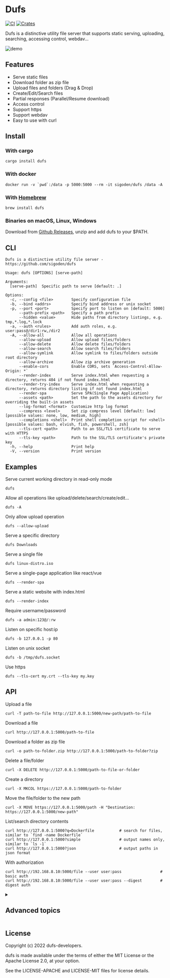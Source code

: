 # Dufs

[![CI](https://github.com/sigoden/dufs/actions/workflows/ci.yaml/badge.svg)](https://github.com/sigoden/dufs/actions/workflows/ci.yaml)
[![Crates](https://img.shields.io/crates/v/dufs.svg)](https://crates.io/crates/dufs)

Dufs is a distinctive utility file server that supports static serving, uploading, searching, accessing control, webdav...

![demo](https://user-images.githubusercontent.com/4012553/220513063-ff0f186b-ac54-4682-9af4-47a9781dee0d.png)

## Features

- Serve static files
- Download folder as zip file
- Upload files and folders (Drag & Drop)
- Create/Edit/Search files
- Partial responses (Parallel/Resume download)
- Access control
- Support https
- Support webdav
- Easy to use with curl

## Install

### With cargo

```
cargo install dufs
```

### With docker

```
docker run -v `pwd`:/data -p 5000:5000 --rm -it sigoden/dufs /data -A
```

### With [Homebrew](https://brew.sh)

```
brew install dufs
```

### Binaries on macOS, Linux, Windows

Download from [Github Releases](https://github.com/sigoden/dufs/releases), unzip and add dufs to your $PATH.

## CLI

```
Dufs is a distinctive utility file server - https://github.com/sigoden/dufs

Usage: dufs [OPTIONS] [serve-path]

Arguments:
  [serve-path]  Specific path to serve [default: .]

Options:
  -c, --config <file>        Specify configuration file
  -b, --bind <addrs>         Specify bind address or unix socket
  -p, --port <port>          Specify port to listen on [default: 5000]
      --path-prefix <path>   Specify a path prefix
      --hidden <value>       Hide paths from directory listings, e.g. tmp,*.log,*.lock
  -a, --auth <rules>         Add auth roles, e.g. user:pass@/dir1:rw,/dir2
  -A, --allow-all            Allow all operations
      --allow-upload         Allow upload files/folders
      --allow-delete         Allow delete files/folders
      --allow-search         Allow search files/folders
      --allow-symlink        Allow symlink to files/folders outside root directory
      --allow-archive        Allow zip archive generation
      --enable-cors          Enable CORS, sets `Access-Control-Allow-Origin: *`
      --render-index         Serve index.html when requesting a directory, returns 404 if not found index.html
      --render-try-index     Serve index.html when requesting a directory, returns directory listing if not found index.html
      --render-spa           Serve SPA(Single Page Application)
      --assets <path>        Set the path to the assets directory for overriding the built-in assets
      --log-format <format>  Customize http log format
      --compress <level>     Set zip compress level [default: low] [possible values: none, low, medium, high]
      --completions <shell>  Print shell completion script for <shell> [possible values: bash, elvish, fish, powershell, zsh]
      --tls-cert <path>      Path to an SSL/TLS certificate to serve with HTTPS
      --tls-key <path>       Path to the SSL/TLS certificate's private key
  -h, --help                 Print help
  -V, --version              Print version
```

## Examples

Serve current working directory in read-only mode

```
dufs
```

Allow all operations like upload/delete/search/create/edit...

```
dufs -A
```

Only allow upload operation

```
dufs --allow-upload
```

Serve a specific directory

```
dufs Downloads
```

Serve a single file

```
dufs linux-distro.iso
```

Serve a single-page application like react/vue

```
dufs --render-spa
```

Serve a static website with index.html

```
dufs --render-index
```

Require username/password

```
dufs -a admin:123@/:rw
```

Listen on specific host:ip 

```
dufs -b 127.0.0.1 -p 80
```

Listen on unix socket
```
dufs -b /tmp/dufs.socket
```

Use https

```
dufs --tls-cert my.crt --tls-key my.key
```

## API

Upload a file

```
curl -T path-to-file http://127.0.0.1:5000/new-path/path-to-file
```

Download a file
```
curl http://127.0.0.1:5000/path-to-file
```

Download a folder as zip file

```
curl -o path-to-folder.zip http://127.0.0.1:5000/path-to-folder?zip
```

Delete a file/folder

```
curl -X DELETE http://127.0.0.1:5000/path-to-file-or-folder
```

Create a directory

```
curl -X MKCOL https://127.0.0.1:5000/path-to-folder
```

Move the file/folder to the new path

```
curl -X MOVE https://127.0.0.1:5000/path -H "Destination: https://127.0.0.1:5000/new-path"
```

List/search directory contents

```
curl http://127.0.0.1:5000?q=Dockerfile           # search for files, similar to `find -name Dockerfile`
curl http://127.0.0.1:5000?simple                 # output names only, similar to `ls -1`
curl http://127.0.0.1:5000?json                   # output paths in json format
```

With authorization

```
curl http://192.168.8.10:5000/file --user user:pass                 # basic auth
curl http://192.168.8.10:5000/file --user user:pass --digest        # digest auth
```

<details>
<summary><h2>Advanced topics</h2></summary>

### Access Control

Dufs supports account based access control. You can control who can do what on which path with `--auth`/`-a`.

```
dufs -a user:pass@/path1:rw,/path2 -a user2:pass2@/path3 -a @/path4
```

1. Use `@` to separate the account and paths. No account means anonymous user.
2. Use `:` to separate the username and password of the account.
3. Use `,` to separate paths.
4. Use `:rw` suffix to indicate that the account has read-write permission on the path.

- `-a admin:amdin@/:rw`: `admin` has complete permissions for all paths.
- `-a guest:guest@/`: `guest` has read-only permissions for all paths.
- `-a user:pass@/dir1:rw,/dir2`: `user` has complete permissions for `/dir1/*`, has read-only permissions for `/dir2/`.
- `-a @/`: All paths is publicly accessible, everyone can view/download it.

> There are no restrictions on using ':' and '@' characters in a password, `user:pa:ss@1@/:rw` is valid, and the password is `pa:ss@1`.

#### Hashed Password

DUFS supports the use of sha-512 hashed password.

Create hashed password

```
$ mkpasswd  -m sha-512 -s
Password: 123456 
$6$qCAVUG7yn7t/hH4d$BWm8r5MoDywNmDP/J3V2S2a6flmKHC1IpblfoqZfuK.LtLBZ0KFXP9QIfJP8RqL8MCw4isdheoAMTuwOz.pAO/
```

Use hashed password
```
dufs -a 'admin:$6$qCAVUG7yn7t/hH4d$BWm8r5MoDywNmDP/J3V2S2a6flmKHC1IpblfoqZfuK.LtLBZ0KFXP9QIfJP8RqL8MCw4isdheoAMTuwOz.pAO/@/:rw'
```

Two important things for hashed passwords:

1. Dufs only supports sha-512 hashed passwords, so ensure that the password string always starts with `$6$`.
2. Digest authentication does not function properly with hashed passwords.


### Hide Paths

Dufs supports hiding paths from directory listings via option `--hidden <glob>,...`.

```
dufs --hidden .git,.DS_Store,tmp
```

> The glob used in --hidden only matches file and directory names, not paths. So `--hidden dir1/file` is invalid.

```sh
dufs --hidden '.*'                          # hidden dotfiles
dufs --hidden '*/'                          # hidden all folders
dufs --hidden '*.log,*.lock'                # hidden by exts
dufs --hidden '*.log' --hidden '*.lock'
```

### Log Format

Dufs supports customize http log format with option `--log-format`.

The log format can use following variables.

| variable     | description                                                               |
| ------------ | ------------------------------------------------------------------------- |
| $remote_addr | client address                                                            |
| $remote_user | user name supplied with authentication                                    |
| $request     | full original request line                                                |
| $status      | response status                                                           |
| $http_       | arbitrary request header field. examples: $http_user_agent, $http_referer |


The default log format is `'$remote_addr "$request" $status'`.
```
2022-08-06T06:59:31+08:00 INFO - 127.0.0.1 "GET /" 200
```

Disable http log
```
dufs --log-format=''
```

Log user-agent
```
dufs --log-format '$remote_addr "$request" $status $http_user_agent'
```
```
2022-08-06T06:53:55+08:00 INFO - 127.0.0.1 "GET /" 200 Mozilla/5.0 (Windows NT 10.0; Win64; x64) AppleWebKit/537.36 (KHTML, like Gecko) Chrome/104.0.0.0 Safari/537.36
```

Log remote-user
```
dufs --log-format '$remote_addr $remote_user "$request" $status' -a /@admin:admin -a /folder1@user1:pass1
```
```
2022-08-06T07:04:37+08:00 INFO - 127.0.0.1 admin "GET /" 200
```

## Environment variables

All options can be set using environment variables prefixed with `DUFS_`.

```
[serve-path]                DUFS_SERVE_PATH="."
    --config <file>         DUFS_CONFIG=config.yaml
-b, --bind <addrs>          DUFS_BIND=0.0.0.0
-p, --port <port>           DUFS_PORT=5000
    --path-prefix <path>    DUFS_PATH_PREFIX=/static
    --hidden <value>        DUFS_HIDDEN=tmp,*.log,*.lock
-a, --auth <rules>          DUFS_AUTH="admin:admin@/:rw|@/" 
-A, --allow-all             DUFS_ALLOW_ALL=true
    --allow-upload          DUFS_ALLOW_UPLOAD=true
    --allow-delete          DUFS_ALLOW_DELETE=true
    --allow-search          DUFS_ALLOW_SEARCH=true
    --allow-symlink         DUFS_ALLOW_SYMLINK=true
    --allow-archive         DUFS_ALLOW_ARCHIVE=true
    --enable-cors           DUFS_ENABLE_CORS=true
    --render-index          DUFS_RENDER_INDEX=true
    --render-try-index      DUFS_RENDER_TRY_INDEX=true
    --render-spa            DUFS_RENDER_SPA=true
    --assets <path>         DUFS_ASSETS=/assets
    --log-format <format>   DUFS_LOG_FORMAT=""
    --compress <compress>   DUFS_COMPRESS="low"
    --tls-cert <path>       DUFS_TLS_CERT=cert.pem
    --tls-key <path>        DUFS_TLS_KEY=key.pem
```

## Configuration File

You can specify and use the configuration file by selecting the option `--config <path-to-config.yaml>`.

The following are the configuration items:

```yaml
serve-path: '.'
bind: 0.0.0.0
port: 5000
path-prefix: /dufs
hidden:
  - tmp
  - '*.log'
  - '*.lock'
auth:
  - admin:admin@/:rw
  - user:pass@/src:rw,/share
  - '@/'  # According to the YAML spec, quoting is required.
allow-all: false
allow-upload: true
allow-delete: true
allow-search: true
allow-symlink: true
allow-archive: true
enable-cors: true
render-index: true
render-try-index: true
render-spa: true
assets: ./assets/
log-format: '$remote_addr "$request" $status $http_user_agent'
compress: low
tls-cert: tests/data/cert.pem
tls-key: tests/data/key_pkcs1.pem
```

### Customize UI

Dufs allows users to customize the UI with your own assets.

```
dufs --assets my-assets-dir/
```

Your assets folder must contains a `index.html` file.

`index.html` can use the following placeholder variables to retrieve internal data.

- `__INDEX_DATA__`: directory listing data
- `__ASSETS_PREFIX__`: assets url prefix

</details>

## License

Copyright (c) 2022 dufs-developers.

dufs is made available under the terms of either the MIT License or the Apache License 2.0, at your option.

See the LICENSE-APACHE and LICENSE-MIT files for license details.
